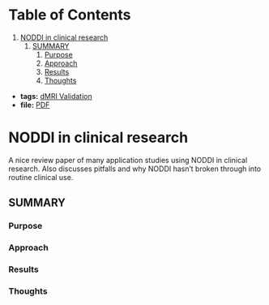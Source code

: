 
# Table of Contents

1.  [NODDI in clinical research](#Kamiya2020)
    1.  [SUMMARY](#orgfe1504c)
        1.  [Purpose](#org2511cb8)
        2.  [Approach](#org20e0333)
        3.  [Results](#org54abf80)
        4.  [Thoughts](#org116023e)

-   **tags:** [dMRI Validation](20201019-dmri_validation.md)
-   **file:** [PDF](pdfs/Kamiya2020.pdf)


<a id="Kamiya2020"></a>

# NODDI in clinical research

A nice review paper of many application studies using NODDI in clinical research. Also discusses pitfalls and why NODDI hasn&rsquo;t broken through into routine clinical use.


<a id="orgfe1504c"></a>

## SUMMARY


<a id="org2511cb8"></a>

### Purpose


<a id="org20e0333"></a>

### Approach


<a id="org54abf80"></a>

### Results


<a id="org116023e"></a>

### Thoughts

